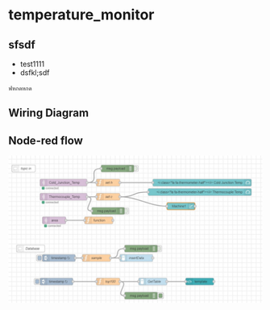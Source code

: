 # temperature_monitor

## sfsdf

- test1111
- dsfkl;sdf

```
ฟหกดหกด
```

## Wiring Diagram 


## Node-red flow 
![alttext](https://github.com/NMB-MIC/temperature_monitor/blob/main/NodeRed1.jpg)